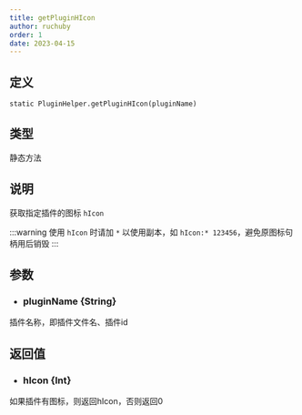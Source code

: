 ```yaml
---
title: getPluginHIcon
author: ruchuby
order: 1
date: 2023-04-15
---
```


## 定义

```ahk
static PluginHelper.getPluginHIcon(pluginName)
```

## 类型

静态方法

## 说明

获取指定插件的图标 `hIcon`

:::warning
使用 `hIcon` 时请加 `*` 以使用副本，如 `hIcon:* 123456`，避免原图标句柄用后销毁
:::

## 参数

- ### pluginName \{String\}

插件名称，即插件文件名、插件id

## 返回值

- ### hIcon \{Int\}

如果插件有图标，则返回hIcon，否则返回0
